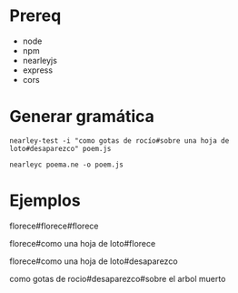 # Prereq
* node
* npm
* nearleyjs
* express
* cors

# Generar gramática
`nearley-test -i "como gotas de rocío#sobre una hoja de loto#desaparezco" poem.js`

`nearleyc poema.ne -o poem.js`


# Ejemplos
florece#florece#florece


florece#como una hoja de loto#florece


florece#como una hoja de loto#desaparezco


como gotas de rocio#desaparezco#sobre el arbol muerto
